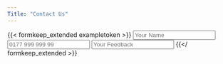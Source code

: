 ```yaml
---
Title: "Contact Us"
---
```


{{< formkeep_extended exampletoken >}}
  <input type="text" name="Name" placeholder="Your Name">
  <input type="text" name="WhatsApp" placeholder="0177 999 999 99">
  <input type="text" name="Feedback" placeholder="Your Feedback">
{{</ formkeep_extended >}}